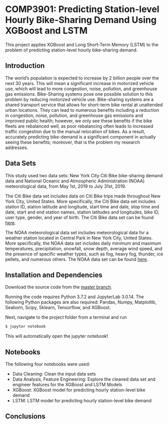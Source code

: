 # COMP3901: Predicting Station-level Hourly Bike-Sharing Demand Using XGBoost and LSTM

This project applies XGBoost and Long Short-Term Memory (LSTM) to the problem of predicting station-level hourly bike-sharing demand. 

## Introduction

The world’s population is expected to increase by 2 billion people over the next 30 years.
This will mean a significant increase in motorized vehicle use, which will lead to more congestion, noise, pollution, and greenhouse gas emissions.
Bike-Sharing systems pose one possible solution to this problem by reducing motorized vehicle use. Bike-sharing systems are a shared transport service that allows for short-term bike rental at unattended urban locations. They can lead to numerous benefits including a reduction in congestion, noise, pollution, and greenhouse gas emissions and improved public health; however, we only see these benefits if the bike fleets are rebalanced well, as poor rebalancing often leads to increased traffic congestion due to the manual relocation of bikes. As a result, accurately predicting bike-demand is a significant component in actually seeing these benefits; moreover, that is the problem my research addresses.

## Data Sets

This study used two data sets: New York City Citi Bike bike-sharing demand data and National Oceanic and Atmospheric Administration (NOAA) meteorological data, from May 1st, 2019 to July 31st, 2019. 

The Citi Bike data set includes data on Citi Bike trips made throughout New York City, United States. More specifically, the Citi Bike data set includes station ID, station latitude and longitude, start time and date, stop time and date, start and end station names, station latitudes and longitudes, bike ID, user type, gender, and year of birth. The Citi Bike data set can be found <a href='https://www.citibikenyc.com/system-data' target='_blank'>here</a>. 

The NOAA meteorological data set includes meteorological data for a weather station located in Central Park in New York City, United States. More specifically, the NOAA data set includes daily minimum and maximum temperatures, precipitation, snowfall, snow depth, average wind speed, and the presence of specific weather types, such as fog, heavy fog, thunder, ice pellets, and numerous others. The NOAA data set can be found <a href='https://www.ncdc.noaa.gov/data-access' target='_blank'>here</a>. 

## Installation and Dependencies

Download the source code from the [master branch](https://github.com/mgysel/COMP3901---ML-Bike-Demand-Models).

Running the code requires Python 3.7.2 and JupyterLab 3.0.14. The following Python packages are also required: Pandas, Numpy, Matplotlib, Seaborn, Scipy, Sklearn, Tensorflow, and XGBoost. 

Next, navigate to the project folder from a terminal and run
```sh
$ jupyter notebook
```

This will automatically open the jupyter notebook!

## Notebooks

The following four notebooks were used:
* Data Cleaning: Clean the input data sets
* Data Analysis, Feature Engineering: Explore the cleaned data set and engineer features for the XGBoost and LSTM Models
* XGBoost: XGBoost model for predicting hourly station-level bike demand
* LSTM: LSTM model for predicting hourly station-level bike demand

## Conclusions


